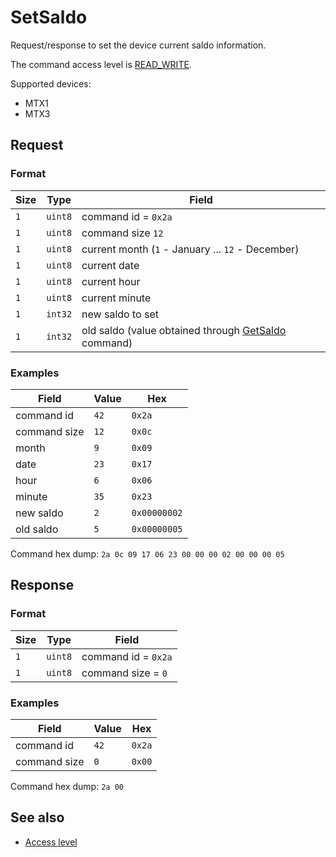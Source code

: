 # SetSaldo

Request/response to set the device current saldo information.

The command access level is [READ_WRITE](../basics.md#command-access-level).

Supported devices:
- MTX1
- MTX3


## Request

### Format

| Size | Type    | Field                                                                |
| ---- | ------- | -------------------------------------------------------------------- |
| `1`  | `uint8` | command id = `0x2a`                                                  |
| `1`  | `uint8` | command size `12`                                                    |
| `1`  | `uint8` | current month (`1` - January ... `12` - December)                    |
| `1`  | `uint8` | current date                                                         |
| `1`  | `uint8` | current hour                                                         |
| `1`  | `uint8` | current minute                                                       |
| `1`  | `int32` | new saldo to set                                                     |
| `1`  | `int32` | old saldo (value obtained through [GetSaldo](./GetSaldo.md) command) |

### Examples

| Field        | Value | Hex          |
| ------------ | ----- | ------------ |
| command id   | `42`  | `0x2a`       |
| command size | `12`  | `0x0c`       |
| month        | `9`   | `0x09`       |
| date         | `23`  | `0x17`       |
| hour         | `6`   | `0x06`       |
| minute       | `35`  | `0x23`       |
| new saldo    | `2`   | `0x00000002` |
| old saldo    | `5`   | `0x00000005` |

Command hex dump: `2a 0c 09 17 06 23 00 00 00 02 00 00 00 05`


## Response

### Format

| Size | Type    | Field               |
| ---- | ------- | ------------------- |
| `1`  | `uint8` | command id = `0x2a` |
| `1`  | `uint8` | command size = `0`  |

### Examples

| Field        | Value | Hex    |
| ------------ | ----- | ------ |
| command id   | `42`  | `0x2a` |
| command size | `0`   | `0x00` |

Command hex dump: `2a 00`


## See also

* [Access level](../basics.md#command-access-level)
